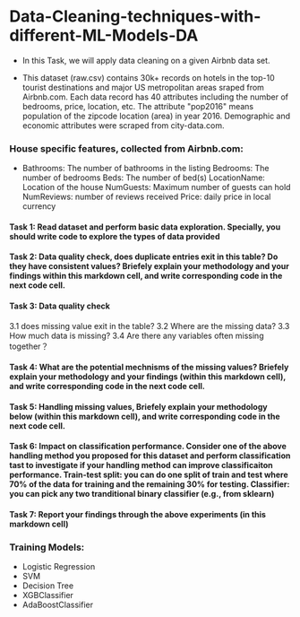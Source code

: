 # Data-Cleaning-techniques-with-different-ML-Models-DA
 
- In this Task, we will apply data cleaning on a given Airbnb data set.

- This dataset (raw.csv) contains 30k+ records on hotels in the top-10 tourist destinations and major US metropolitan areas sraped from Airbnb.com. Each data record has 40 attributes including the number of bedrooms, price, location, etc. The attribute "pop2016" means population of the zipcode location (area) in year 2016. Demographic and economic attributes were scraped from city-data.com.

### House specific features, collected from Airbnb.com:
 - Bathrooms: The number of bathrooms in the listing Bedrooms: The number of bedrooms Beds: The number of bed(s) LocationName: Location of the house NumGuests: Maximum number of guests can hold NumReviews: number of reviews received Price: daily price in local currency
 
#### Task 1: Read dataset and perform basic data exploration. Specially, you should write code to explore the types of data provided

#### Task 2: Data quality check, does duplicate entries exit in this table? Do they have consistent values? Briefely explain your methodology and your findings within this markdown cell, and write corresponding code in the next code cell.

#### Task 3: Data quality check
  3.1 does missing value exit in the table?
  3.2 Where are the missing data?
  3.3 How much data is missing?
  3.4 Are there any variables often missing together？
 
#### Task 4: What are the potential mechnisms of the missing values? Briefely explain your methodology and your findings (within this markdown cell), and write corresponding code in the next code cell.

#### Task 5: Handling missing values, Briefely explain your methodology below (within this markdown cell), and write corresponding code in the next code cell.

#### Task 6: Impact on classification performance. Consider one of the above handling method you proposed for this dataset and perform classification tast to investigate if your handling method can improve classificaiton performance. Train-test split: you can do one split of train and test where 70% of the data for training and the remaining 30% for testing. Classifier: you can pick any two tranditional binary classifier (e.g., from sklearn)

#### Task 7: Report your findings through the above experiments (in this markdown cell)


### Training Models:
 - Logistic Regression
 - SVM
 - Decision Tree
 - XGBClassifier
 - AdaBoostClassifier
